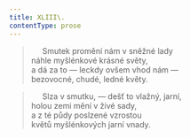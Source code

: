 ```yaml
---
title: XLIII\.
contentType: prose
---
```


>      Smutek promění nám v sněžné lady  
> náhle myšlénkové krásné světy,  
> a dá za to — leckdy ovšem vhod nám —  
> bezovocné, chudé, ledné květy.

>      Slza v smutku, — dešť to vlažný, jarní,  
> holou zemi mění v živé sady,  
> a z té půdy poslzené vzrostou  
> květů myšlénkových jarní vnady.
